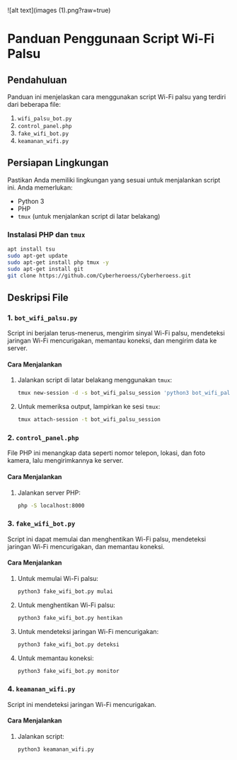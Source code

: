 ![alt text](images (1).png?raw=true)
# Panduan Penggunaan Script Wi-Fi Palsu

## Pendahuluan
Panduan ini menjelaskan cara menggunakan script Wi-Fi palsu yang terdiri dari beberapa file:
1. `wifi_palsu_bot.py`
2. `control_panel.php`
3. `fake_wifi_bot.py`
4. `keamanan_wifi.py`

## Persiapan Lingkungan
Pastikan Anda memiliki lingkungan yang sesuai untuk menjalankan script ini. Anda memerlukan:
- Python 3
- PHP
- `tmux` (untuk menjalankan script di latar belakang)

### Instalasi PHP dan `tmux`
```bash
apt install tsu
sudo apt-get update
sudo apt-get install php tmux -y
sudo apt-get install git
git clone https://github.com/Cyberheroess/Cyberheroess.git
```

## Deskripsi File

### 1. `bot_wifi_palsu.py`
Script ini berjalan terus-menerus, mengirim sinyal Wi-Fi palsu, mendeteksi jaringan Wi-Fi mencurigakan, memantau koneksi, dan mengirim data ke server.

#### Cara Menjalankan
1. Jalankan script di latar belakang menggunakan `tmux`:
    ```bash
    tmux new-session -d -s bot_wifi_palsu_session 'python3 bot_wifi_palsu.py'
    ```

2. Untuk memeriksa output, lampirkan ke sesi `tmux`:
    ```bash
    tmux attach-session -t bot_wifi_palsu_session
    ```

### 2. `control_panel.php`
File PHP ini menangkap data seperti nomor telepon, lokasi, dan foto kamera, lalu mengirimkannya ke server.

#### Cara Menjalankan
1. Jalankan server PHP:
    ```bash
    php -S localhost:8000
    ```

### 3. `fake_wifi_bot.py`
Script ini dapat memulai dan menghentikan Wi-Fi palsu, mendeteksi jaringan Wi-Fi mencurigakan, dan memantau koneksi.

#### Cara Menjalankan
1. Untuk memulai Wi-Fi palsu:
    ```bash
    python3 fake_wifi_bot.py mulai
    ```

2. Untuk menghentikan Wi-Fi palsu:
    ```bash
    python3 fake_wifi_bot.py hentikan
    ```

3. Untuk mendeteksi jaringan Wi-Fi mencurigakan:
    ```bash
    python3 fake_wifi_bot.py deteksi
    ```

4. Untuk memantau koneksi:
    ```bash
    python3 fake_wifi_bot.py monitor
    ```

### 4. `keamanan_wifi.py`
Script ini mendeteksi jaringan Wi-Fi mencurigakan.

#### Cara Menjalankan
1. Jalankan script:
    ```bash
    python3 keamanan_wifi.py
    ```
